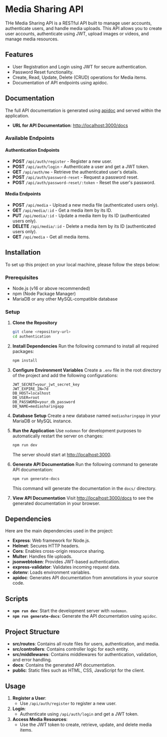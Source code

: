 # Media Sharing API

THe Media Sharing API is a RESTful API built to manage user accounts, authenticate users, and handle media uploads. This API allows you to create user accounts, authenticate using JWT, upload images or videos, and manage media resources.

## Features
- User Registration and Login using JWT for secure authentication.
- Password Reset functionality.
- Create, Read, Update, Delete (CRUD) operations for Media items.
- Documentation of API endpoints using apidoc.

## Documentation
The full API documentation is generated using [apidoc](https://apidocjs.com) and served within the application.

- **URL for API Documentation**: [http://localhost:3000/docs](http://localhost:3000/docs)

### Available Endpoints
#### **Authentication Endpoints**
- **POST** `/api/auth/register` - Register a new user.
- **POST** `/api/auth/login` - Authenticate a user and get a JWT token.
- **GET** `/api/auth/me` - Retrieve the authenticated user's details.
- **POST** `/api/auth/password-reset` - Request a password reset.
- **POST** `/api/auth/password-reset/:token` - Reset the user's password.

#### **Media Endpoints**
- **POST** `/api/media` - Upload a new media file (authenticated users only).
- **GET** `/api/media/:id` - Get a media item by its ID.
- **PUT** `/api/media/:id` - Update a media item by its ID (authenticated users only).
- **DELETE** `/api/media/:id` - Delete a media item by its ID (authenticated users only).
- **GET** `/api/media` - Get all media items.

## Installation
To set up this project on your local machine, please follow the steps below:

### Prerequisites
- Node.js (v16 or above recommended)
- npm (Node Package Manager)
- MariaDB or any other MySQL-compatible database

### Setup

1. **Clone the Repository**
   ```sh
   git clone <repository-url>
   cd authentication
   ```

2. **Install Dependencies**
   Run the following command to install all required packages:
   ```sh
   npm install
   ```

3. **Configure Environment Variables**
   Create a `.env` file in the root directory of the project and add the following configurations:
   ```env
   JWT_SECRET=your_jwt_secret_key
   JWT_EXPIRE_IN=7d
   DB_HOST=localhost
   DB_USER=root
   DB_PASSWORD=your_db_password
   DB_NAME=mediasharingapp
   ```

4. **Database Setup**
   Create a new database named `mediasharingapp` in your MariaDB or MySQL instance.

5. **Run the Application**
   Use `nodemon` for development purposes to automatically restart the server on changes:
   ```sh
   npm run dev
   ```
   The server should start at [http://localhost:3000](http://localhost:3000).

6. **Generate API Documentation**
   Run the following command to generate API documentation:
   ```sh
   npm run generate-docs
   ```
   This command will generate the documentation in the `docs/` directory.

7. **View API Documentation**
   Visit [http://localhost:3000/docs](http://localhost:3000/docs) to see the generated documentation in your browser.

## Dependencies
Here are the main dependencies used in the project:
- **Express**: Web framework for Node.js.
- **Helmet**: Secures HTTP headers.
- **Cors**: Enables cross-origin resource sharing.
- **Multer**: Handles file uploads.
- **jsonwebtoken**: Provides JWT-based authentication.
- **express-validator**: Validates incoming request data.
- **dotenv**: Loads environment variables.
- **apidoc**: Generates API documentation from annotations in your source code.

## Scripts
- **`npm run dev`**: Start the development server with `nodemon`.
- **`npm run generate-docs`**: Generate the API documentation using `apidoc`.

## Project Structure
- **src/routes**: Contains all route files for users, authentication, and media.
- **src/controllers**: Contains controller logic for each entity.
- **src/middlewares**: Contains middlewares for authentication, validation, and error handling.
- **docs**: Contains the generated API documentation.
- **public**: Static files such as HTML, CSS, JavaScript for the client.

## Usage
1. **Register a User**:
   - Use `/api/auth/register` to register a new user.
2. **Login**:
   - Authenticate using `/api/auth/login` and get a JWT token.
3. **Access Media Resources**:
   - Use the JWT token to create, retrieve, update, and delete media items.


